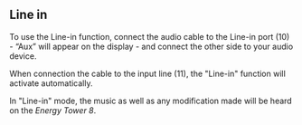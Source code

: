 ## Line in

To use the Line-in function, connect the audio cable to the Line-in port (10) - “Aux” will appear on the display - and connect the other side to your audio device.

When connection the cable to the input line (11), the "Line-in" function will activate automatically.

In "Line-in" mode, the music as well as any modification made will be heard on the *Energy Tower 8*.
